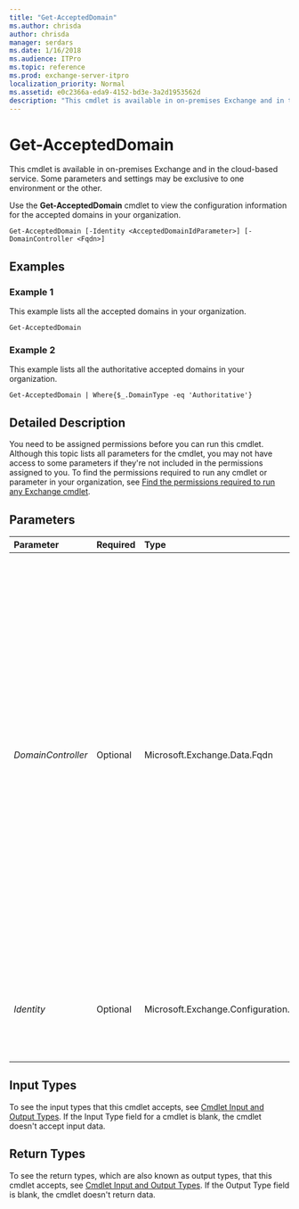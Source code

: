 ```yaml
---
title: "Get-AcceptedDomain"
ms.author: chrisda
author: chrisda
manager: serdars
ms.date: 1/16/2018
ms.audience: ITPro
ms.topic: reference
ms.prod: exchange-server-itpro
localization_priority: Normal
ms.assetid: e0c2366a-eda9-4152-bd3e-3a2d1953562d
description: "This cmdlet is available in on-premises Exchange and in the cloud-based service. Some parameters and settings may be exclusive to one environment or the other."
---
```


# Get-AcceptedDomain

This cmdlet is available in on-premises Exchange and in the cloud-based service. Some parameters and settings may be exclusive to one environment or the other. 
  
Use the **Get-AcceptedDomain** cmdlet to view the configuration information for the accepted domains in your organization.
  
```
Get-AcceptedDomain [-Identity <AcceptedDomainIdParameter>] [-DomainController <Fqdn>]

```

## Examples
<a name="Examples"> </a>

### Example 1

This example lists all the accepted domains in your organization.
  
```
Get-AcceptedDomain
```

### Example 2

This example lists all the authoritative accepted domains in your organization.
  
```
Get-AcceptedDomain | Where{$_.DomainType -eq 'Authoritative'}
```

## Detailed Description
<a name="DetailedDescription"> </a>

You need to be assigned permissions before you can run this cmdlet. Although this topic lists all parameters for the cmdlet, you may not have access to some parameters if they're not included in the permissions assigned to you. To find the permissions required to run any cmdlet or parameter in your organization, see [Find the permissions required to run any Exchange cmdlet](https://technet.microsoft.com/library/mt432940.aspx).
  
## Parameters
<a name="DetailedDescription"> </a>

|**Parameter**|**Required**|**Type**|**Description**|
|:-----|:-----|:-----|:-----|
| _DomainController_ <br/> |Optional  <br/> |Microsoft.Exchange.Data.Fqdn  <br/> |This parameter is available only in on-premises Exchange.  <br/> The _DomainController_ parameter specifies the domain controller that's used by this cmdlet to read data from or write data to Active Directory. You identify the domain controller by its fully qualified domain name (FQDN). For example, `dc01.contoso.com`.  <br/> The _DomainController_ parameter isn't supported on Edge Transport servers. An Edge Transport server uses the local instance of Active Directory Lightweight Directory Services (AD LDS) to read and write data. <br/> |
| _Identity_ <br/> |Optional  <br/> |Microsoft.Exchange.Configuration.Tasks.AcceptedDomainIdParameter  <br/> |The _Identity_ parameter specifies a string value for the accepted domain. Enter either the GUID or the name of the accepted domain. <br/> |
   
## Input Types
<a name="InputTypes"> </a>

To see the input types that this cmdlet accepts, see [Cmdlet Input and Output Types](http://go.microsoft.com/fwlink/p/?linkId=616387). If the Input Type field for a cmdlet is blank, the cmdlet doesn't accept input data. 
  
## Return Types
<a name="ReturnTypes"> </a>

To see the return types, which are also known as output types, that this cmdlet accepts, see [Cmdlet Input and Output Types](http://go.microsoft.com/fwlink/p/?linkId=616387). If the Output Type field is blank, the cmdlet doesn't return data. 
  


